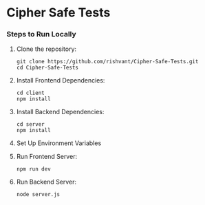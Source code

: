 # Cipher Safe Tests

### Steps to Run Locally

1. Clone the repository:
   ```
   git clone https://github.com/rishvant/Cipher-Safe-Tests.git
   cd Cipher-Safe-Tests
   ```

2. Install Frontend Dependencies:
   ```
   cd client
   npm install
   ```

3. Install Backend Dependencies:
   ```
   cd server
   npm install
   ```

4. Set Up Environment Variables

5. Run Frontend Server:
   ```
   npm run dev
   ```
   
6. Run Backend Server:
   ```
   node server.js
   ```
